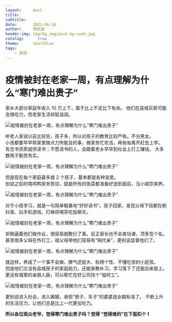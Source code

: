```yaml
---
layout:     post
title:      
subtitle:   
date:       2021-06-10
author:     锐玩道
header-img: img/bg_img/post-bg-cook.jpg
catalog:      true
theme:      smartblue
tags:
    - 职场
---
```

疫情被封在老家一周，有点理解为什么“寒门难出贵子”
==========================

家乡大部分家庭年收入 10 万上下，属于比上不足比下有余。 他们在县城买房可能会很吃力，但老家生活却挺滋润。

![疫情被封在老家一周，有点理解为什么“寒门难出贵子”](https://p1-tt.byteimg.com/origin/pgc-image/c3735553a270451ca8696449b5842df4?from=pc)

听老人家说以前比较穷，孩子多，所以对孩子的教育比较严格，不分男女。  
小孩都要早早帮家里做点力所能及的事，做家务忙农活，再匆匆离开赶去上学。  
有念书资质就供读书；不愿读书的人，会跟着老乡早早到社会上打工赚钱。 大多数孩子勤劳务实。

![疫情被封在老家一周，有点理解为什么“寒门难出贵子”](https://p3-tt.byteimg.com/origin/pgc-image/c3219c11862d4bc2a82f3ef60ef82c1c?from=pc)

但是现在每个家庭最多就 2 个孩子，基本都是各种宠爱。  
别说之前的喂鸡鸭家务劳动，就是所有的饭菜都准备好送到面前，当小祖宗来养。

![疫情被封在老家一周，有点理解为什么“寒门难出贵子”](https://p1-tt.byteimg.com/origin/pgc-image/78aa344c8f69477ea3b0d80dcd583015?from=pc)

对于小孩学习，就是一句简单粗暴地“好好读书”。孩子回家，发现父母下班都在刷抖音、玩手机游戏、打麻将喝茶吃饭聊天。

![疫情被封在老家一周，有点理解为什么“寒门难出贵子”](https://p3-tt.byteimg.com/origin/pgc-image/fb8200dea24c43f59d71fad787581075?from=pc)

却倒逼着他们做作业，很容易就敷衍了事。反正家长也不会查功课，顶多签个名。 甚至很多父母在外打工，祖父母带他们容易有“隔代亲”，更别说监督他们了。

![疫情被封在老家一周，有点理解为什么“寒门难出贵子”](https://p6-tt.byteimg.com/origin/pgc-image/4b68c3c0a8db41edb2b3ee23272ae28a?from=pc)

就这样，养成了一个事不会做、脾气还挺大、标榜个性、不懂吃苦的小屁孩。  
但是他们又没有县城孩子的家庭助力，还能家教补习，学习落下了还能后来居上。  
更没有城里的亲朋人脉，可以帮忙在好公司找个“临时工”。

![疫情被封在老家一周，有点理解为什么“寒门难出贵子”](https://p6-tt.byteimg.com/origin/pgc-image/004210105dd7413ca2e9029506f198d5?from=pc)

更别说进入社会，进入婚姻，承担“房子、车子”的婆婆选女婿标准了。 不断上升的生活压力，让他们总是比上一代更加吃力。

**所以各位观众老爷，觉得寒门难出贵子吗？觉得 “觉得难的”在下面扣个 1**